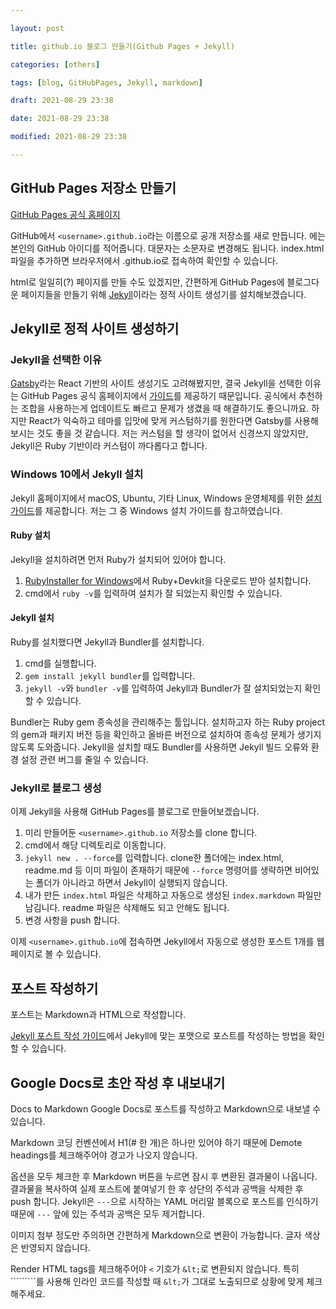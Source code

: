 ```yaml
---

layout: post

title: github.io 블로그 만들기(Github Pages + Jekyll)

categories: [others]

tags: [blog, GitHubPages, Jekyll, markdown]

draft: 2021-08-29 23:38

date: 2021-08-29 23:38

modified: 2021-08-29 23:38

---
```



## GitHub Pages 저장소 만들기

[GitHub Pages 공식 홈페이지](https://pages.github.com/)

GitHub에서 ```<username>.github.io```라는 이름으로 공개 저장소를 새로 만듭니다. <username>에는 본인의 GitHub 아이디를 적어줍니다. 대문자는 소문자로 변경해도 됩니다. index.html 파일을 추가하면 브라우저에서 <username>.github.io로 접속하여 확인할 수 있습니다.

html로 일일히(?) 페이지를 만들 수도 있겠지만, 간편하게 GitHub Pages에 블로그다운 페이지들을 만들기 위해 [Jekyll](https://jekyllrb.com/)이라는 정적 사이트 생성기를 설치해보겠습니다.


## Jekyll로 정적 사이트 생성하기


### Jekyll을 선택한 이유

[Gatsby](https://www.gatsbyjs.com/)라는 React 기반의 사이트 생성기도 고려해봤지만, 결국 Jekyll을 선택한 이유는 GitHub Pages 공식 홈페이지에서 [가이드](https://docs.github.com/en/pages/setting-up-a-github-pages-site-with-jekyll)를 제공하기 때문입니다. 공식에서 추천하는 조합을 사용하는게 업데이트도 빠르고 문제가 생겼을 때 해결하기도 좋으니까요. 하지만 React가 익숙하고 테마를 입맛에 맞게 커스텀하기를 원한다면 Gatsby를 사용해보시는 것도 좋을 것 같습니다. 저는 커스텀을 할 생각이 없어서 신경쓰지 않았지만, Jekyll은 Ruby 기반이라 커스텀이 까다롭다고 합니다.


### Windows 10에서 Jekyll 설치

Jekyll 홈페이지에서 macOS, Ubuntu, 기타 Linux, Windows 운영체제를 위한 [설치 가이드](https://jekyllrb.com/docs/installation/)를 제공합니다. 저는 그 중 Windows 설치 가이드를 참고하였습니다.


#### Ruby 설치

Jekyll을 설치하려면 먼저 Ruby가 설치되어 있어야 합니다.



1. [RubyInstaller for Windows](https://rubyinstaller.org/)에서 Ruby+Devkit을 다운로드 받아 설치합니다.
2. cmd에서 ```ruby -v```를 입력하여 설치가 잘 되었는지 확인할 수 있습니다.


#### Jekyll 설치

Ruby를 설치했다면 Jekyll과 Bundler를 설치합니다.



1. cmd를 실행합니다.
2.  ```gem install jekyll bundler```를 입력합니다.
3. ```jekyll -v```와 ```bundler -v```를 입력하여 Jekyll과 Bundler가 잘 설치되었는지 확인할 수 있습니다.

Bundler는 Ruby gem 종속성을 관리해주는 툴입니다. 설치하고자 하는 Ruby project의 gem과 패키지 버전 등을 확인하고 올바른 버전으로 설치하여 종속성 문제가 생기지 않도록 도와줍니다. Jekyll을 설치할 때도 Bundler를 사용하면 Jekyll 빌드 오류와 환경 설정 관련 버그를 줄일 수 있습니다.


### Jekyll로 블로그 생성

이제 Jekyll을 사용해 GitHub Pages를 블로그로 만들어보겠습니다.



1. 미리 만들어둔 ```<username>.github.io``` 저장소를 clone 합니다.
2. cmd에서 해당 디렉토리로 이동합니다.
3. ```jekyll new . --force```를 입력합니다. clone한 폴더에는 index.html, readme.md 등 이미 파일이 존재하기 때문에 ```--force``` 명령어를 생략하면 비어있는 폴더가 아니라고 하면서 Jekyll이 실행되지 않습니다.
4. 내가 만든 ```index.html``` 파일은 삭제하고 자동으로 생성된 ```index.markdown``` 파일만 남김니다. readme 파일은 삭제해도 되고 안해도 됩니다.
5. 변경 사항을 push 합니다.

이제 ```<username>.github.io```에 접속하면 Jekyll에서 자동으로 생성한 포스트 1개를 웹페이지로 볼 수 있습니다.


## 포스트 작성하기

포스트는 Markdown과 HTML으로 작성합니다.

[Jekyll 포스트 작성 가이드](https://jekyllrb-ko.github.io/docs/posts/)에서 Jekyll에 맞는 포맷으로 포스트를 작성하는 방법을 확인할 수 있습니다.


## Google Docs로 초안 작성 후 내보내기

Docs to Markdown Google Docs로 포스트를 작성하고 Markdown으로 내보낼 수 있습니다.

Markdown 코딩 컨벤션에서 H1(# 한 개)은 하나만 있어야 하기 때문에 Demote headings를 체크해주어야 경고가 나오지 않습니다.

옵션을 모두 체크한 후 Markdown 버튼을 누르면 잠시 후 변환된 결과물이 나옵니다. 결과물을 복사하여 실제 포스트에 붙여넣기 한 후 상단의 주석과 공백을 삭제한 후 push 합니다. Jekyll은 ```---```으로 시작하는 YAML 머리말 블록으로 포스트를 인식하기 때문에 ```---``` 앞에 있는 주석과 공백은 모두 제거합니다.

이미지 첨부 정도만 주의하면 간편하게 Markdown으로 변환이 가능합니다. 글자 색상은 반영되지 않습니다.

Render HTML tags를 체크해주어야 ```<``` 기호가 ```&lt;```로 변환되지 않습니다. 특히 `````````를 사용해 인라인 코드를 작성할 때 ```&lt;```가 그대로 노출되므로 상황에 맞게 체크해주세요.
